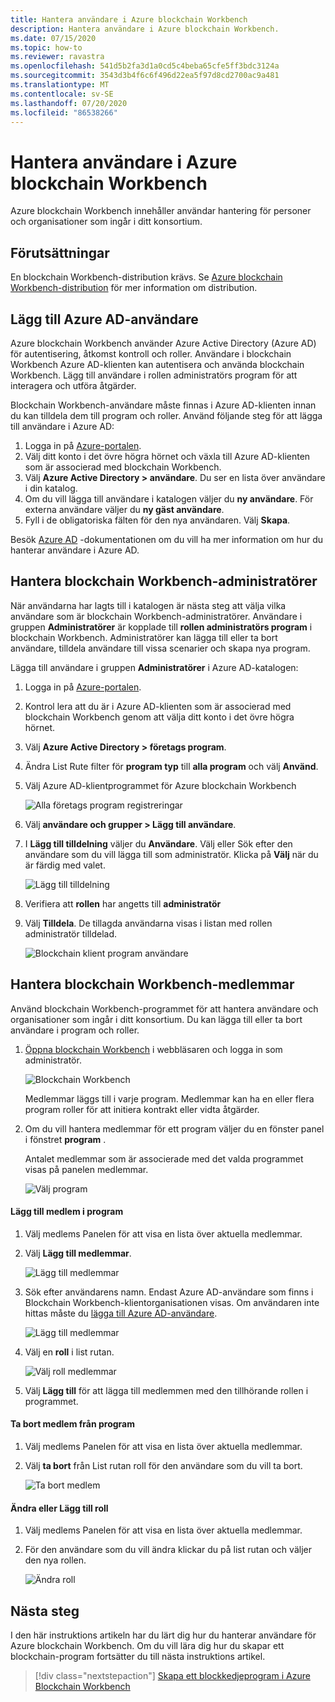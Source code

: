 ```yaml
---
title: Hantera användare i Azure blockchain Workbench
description: Hantera användare i Azure blockchain Workbench.
ms.date: 07/15/2020
ms.topic: how-to
ms.reviewer: ravastra
ms.openlocfilehash: 541d5b2fa3d1a0cd5c4beba65cfe5ff3bdc3124a
ms.sourcegitcommit: 3543d3b4f6c6f496d22ea5f97d8cd2700ac9a481
ms.translationtype: MT
ms.contentlocale: sv-SE
ms.lasthandoff: 07/20/2020
ms.locfileid: "86538266"
---
```

# <a name="manage-users-in-azure-blockchain-workbench"></a>Hantera användare i Azure blockchain Workbench

Azure blockchain Workbench innehåller användar hantering för personer och organisationer som ingår i ditt konsortium.

## <a name="prerequisites"></a>Förutsättningar

En blockchain Workbench-distribution krävs. Se [Azure blockchain Workbench-distribution](deploy.md) för mer information om distribution.

## <a name="add-azure-ad-users"></a>Lägg till Azure AD-användare

Azure blockchain Workbench använder Azure Active Directory (Azure AD) för autentisering, åtkomst kontroll och roller. Användare i blockchain Workbench Azure AD-klienten kan autentisera och använda blockchain Workbench. Lägg till användare i rollen administratörs program för att interagera och utföra åtgärder.

Blockchain Workbench-användare måste finnas i Azure AD-klienten innan du kan tilldela dem till program och roller. Använd följande steg för att lägga till användare i Azure AD:

1. Logga in på [Azure-portalen](https://portal.azure.com).
1. Välj ditt konto i det övre högra hörnet och växla till Azure AD-klienten som är associerad med blockchain Workbench.
1. Välj **Azure Active Directory > användare**. Du ser en lista över användare i din katalog.
1. Om du vill lägga till användare i katalogen väljer du **ny användare**. För externa användare väljer du **ny gäst användare**.
1. Fyll i de obligatoriska fälten för den nya användaren. Välj **Skapa**.

Besök [Azure AD](../../active-directory/fundamentals/add-users-azure-active-directory.md) -dokumentationen om du vill ha mer information om hur du hanterar användare i Azure AD.

## <a name="manage-blockchain-workbench-administrators"></a>Hantera blockchain Workbench-administratörer

När användarna har lagts till i katalogen är nästa steg att välja vilka användare som är blockchain Workbench-administratörer. Användare i gruppen **Administratörer** är kopplade till **rollen administratörs program** i blockchain Workbench. Administratörer kan lägga till eller ta bort användare, tilldela användare till vissa scenarier och skapa nya program.

Lägga till användare i gruppen **Administratörer** i Azure AD-katalogen:

1. Logga in på [Azure-portalen](https://portal.azure.com).
1. Kontrol lera att du är i Azure AD-klienten som är associerad med blockchain Workbench genom att välja ditt konto i det övre högra hörnet.
1. Välj **Azure Active Directory > företags program**.
1. Ändra List Rute filter för **program typ** till **alla program** och välj **Använd**.
1. Välj Azure AD-klientprogrammet för Azure blockchain Workbench

    ![Alla företags program registreringar](./media/manage-users/select-blockchain-client-app.png)

1. Välj **användare och grupper > Lägg till användare**.
1. I **Lägg till tilldelning** väljer du **Användare**. Välj eller Sök efter den användare som du vill lägga till som administratör. Klicka på **Välj** när du är färdig med valet.

    ![Lägg till tilldelning](./media/manage-users/add-user-assignment.png)

1. Verifiera att **rollen** har angetts till **administratör**
1. Välj **Tilldela**. De tillagda användarna visas i listan med rollen administratör tilldelad.

    ![Blockchain klient program användare](./media/manage-users/blockchain-admin-list.png)

## <a name="managing-blockchain-workbench-members"></a>Hantera blockchain Workbench-medlemmar

Använd blockchain Workbench-programmet för att hantera användare och organisationer som ingår i ditt konsortium. Du kan lägga till eller ta bort användare i program och roller.

1. [Öppna blockchain Workbench](deploy.md#blockchain-workbench-web-url) i webbläsaren och logga in som administratör.

    ![Blockchain Workbench](./media/manage-users/blockchain-workbench-applications.png)

    Medlemmar läggs till i varje program. Medlemmar kan ha en eller flera program roller för att initiera kontrakt eller vidta åtgärder.

1. Om du vill hantera medlemmar för ett program väljer du en fönster panel i fönstret **program** .

    Antalet medlemmar som är associerade med det valda programmet visas på panelen medlemmar.

    ![Välj program](./media/manage-users/blockchain-workbench-select-application.png)


#### <a name="add-member-to-application"></a>Lägg till medlem i program

1. Välj medlems Panelen för att visa en lista över aktuella medlemmar.
1. Välj **Lägg till medlemmar**.

    ![Lägg till medlemmar](./media/manage-users/application-add-members.png)

1. Sök efter användarens namn.  Endast Azure AD-användare som finns i Blockchain Workbench-klientorganisationen visas. Om användaren inte hittas måste du [lägga till Azure AD-användare](#add-azure-ad-users).

    ![Lägg till medlemmar](./media/manage-users/find-user.png)

1. Välj en **roll** i list rutan.

    ![Välj roll medlemmar](./media/manage-users/application-select-role.png)

1. Välj **Lägg till** för att lägga till medlemmen med den tillhörande rollen i programmet.

#### <a name="remove-member-from-application"></a>Ta bort medlem från program

1. Välj medlems Panelen för att visa en lista över aktuella medlemmar.
1. Välj **ta bort** från List rutan roll för den användare som du vill ta bort.

    ![Ta bort medlem](./media/manage-users/application-remove-member.png)

#### <a name="change-or-add-role"></a>Ändra eller Lägg till roll

1. Välj medlems Panelen för att visa en lista över aktuella medlemmar.
1. För den användare som du vill ändra klickar du på list rutan och väljer den nya rollen.

    ![Ändra roll](./media/manage-users/application-change-role.png)

## <a name="next-steps"></a>Nästa steg

I den här instruktions artikeln har du lärt dig hur du hanterar användare för Azure blockchain Workbench. Om du vill lära dig hur du skapar ett blockchain-program fortsätter du till nästa instruktions artikel.

> [!div class="nextstepaction"]
> [Skapa ett blockkedjeprogram i Azure Blockchain Workbench](create-app.md)
